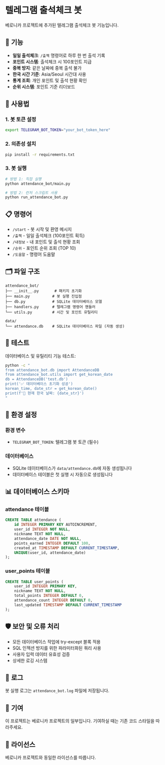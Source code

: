 # 텔레그램 출석체크 봇

베로니카 프로젝트에 추가된 텔레그램 출석체크 봇 기능입니다.

## 🎯 기능

- **일일 출석체크**: `/출첵` 명령어로 하루 한 번 출석 기록
- **포인트 시스템**: 출석체크 시 100포인트 지급
- **중복 방지**: 같은 날짜에 중복 출석 불가
- **한국 시간 기준**: Asia/Seoul 시간대 사용
- **통계 조회**: 개인 포인트 및 출석 현황 확인
- **순위 시스템**: 포인트 기준 리더보드

## 🚀 사용법

### 1. 봇 토큰 설정
```bash
export TELEGRAM_BOT_TOKEN="your_bot_token_here"
```

### 2. 의존성 설치
```bash
pip install -r requirements.txt
```

### 3. 봇 실행
```bash
# 방법 1: 직접 실행
python attendance_bot/main.py

# 방법 2: 런처 스크립트 사용
python run_attendance_bot.py
```

## 📋 명령어

- `/start` - 봇 시작 및 환영 메시지
- `/출첵` - 일일 출석체크 (100포인트 획득)
- `/내정보` - 내 포인트 및 출석 현황 조회
- `/순위` - 포인트 순위 조회 (TOP 10)
- `/도움말` - 명령어 도움말

## 🗂️ 파일 구조

```
attendance_bot/
├── __init__.py       # 패키지 초기화
├── main.py          # 봇 실행 진입점
├── db.py            # SQLite 데이터베이스 모델
├── handlers.py      # 텔레그램 명령어 핸들러
└── utils.py         # 시간 및 포인트 유틸리티

data/
└── attendance.db    # SQLite 데이터베이스 파일 (자동 생성)
```

## 🧪 테스트

데이터베이스 및 유틸리티 기능 테스트:
```bash
python -c "
from attendance_bot.db import AttendanceDB
from attendance_bot.utils import get_korean_date
db = AttendanceDB('test.db')
print('✅ 데이터베이스 초기화 성공')
korean_time, date_str = get_korean_date()
print(f'📅 현재 한국 날짜: {date_str}')
"
```

## 🔧 환경 설정

### 환경 변수
- `TELEGRAM_BOT_TOKEN`: 텔레그램 봇 토큰 (필수)

### 데이터베이스
- SQLite 데이터베이스가 `data/attendance.db`에 자동 생성됩니다
- 데이터베이스 테이블은 첫 실행 시 자동으로 생성됩니다

## 📊 데이터베이스 스키마

### attendance 테이블
```sql
CREATE TABLE attendance (
    id INTEGER PRIMARY KEY AUTOINCREMENT,
    user_id INTEGER NOT NULL,
    nickname TEXT NOT NULL,
    attendance_date DATE NOT NULL,
    points_earned INTEGER DEFAULT 100,
    created_at TIMESTAMP DEFAULT CURRENT_TIMESTAMP,
    UNIQUE(user_id, attendance_date)
);
```

### user_points 테이블
```sql
CREATE TABLE user_points (
    user_id INTEGER PRIMARY KEY,
    nickname TEXT NOT NULL,
    total_points INTEGER DEFAULT 0,
    attendance_count INTEGER DEFAULT 0,
    last_updated TIMESTAMP DEFAULT CURRENT_TIMESTAMP
);
```

## 🛡️ 보안 및 오류 처리

- 모든 데이터베이스 작업에 try-except 블록 적용
- SQL 인젝션 방지를 위한 파라미터화된 쿼리 사용
- 사용자 입력 데이터 유효성 검증
- 상세한 로깅 시스템

## 📝 로그

봇 실행 로그는 `attendance_bot.log` 파일에 저장됩니다.

## 🤝 기여

이 프로젝트는 베로니카 프로젝트의 일부입니다. 기여하실 때는 기존 코드 스타일을 따라주세요.

## 📄 라이선스

베로니카 프로젝트와 동일한 라이선스를 따릅니다.